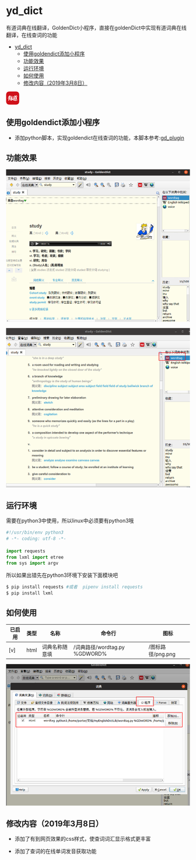 # yd_dict

有道词典在线翻译，GoldenDict小程序，直接在goldenDict中实现有道词典在线翻译，在线查词的功能

<!-- TOC -->

- [yd_dict](#yd_dict)
    - [使用goldendict添加小程序](#使用goldendict添加小程序)
    - [功能效果](#功能效果)
    - [运行环境](#运行环境)
    - [如何使用](#如何使用)
    - [修改内容（2019年3月8日）](#修改内容2019年3月8日)

<!-- /TOC -->

![有道logo](./image/image.png)

## 使用goldendict添加小程序

* 添加python脚本，实现goldendict在线查词的功能，本脚本参考:[gd_plugin](https://github.com/easeflyer/gd_plugin)

## 功能效果

![有道查词效果](./image/youdao.png)

![有道查词设置](./image/youdao2.png)

## 运行环境

需要在python3中使用，所以linux中必须要有python3哦

```python
#!/usr/bin/env python3
# -*- coding: utf-8 -*-

import requests
from lxml import etree
from sys import argv
```
所以如果出错先在python3环境下安装下面模块吧

```python
$ pip install requests #或者  pipenv install requests
$ pip install lxml 
```


## 如何使用

| 已启用|类型 |名称 | 命令行| 图标|
|---|---|---|---|---|
| [v]|html|词典名称随意填|/词典路径/wordtag.py %GDWORD%|/图标路径/png.png|


![有道查词设置](./image/youdao1.png)

## 修改内容（2019年3月8日）

- 添加了有到网页效果的css样式，使查词词汇显示格式更丰富

- 添加了查词的在线单词发音获取功能
